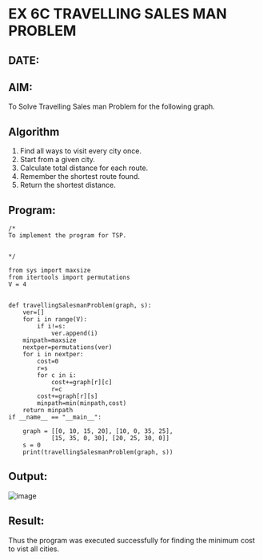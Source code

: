 # EX 6C TRAVELLING SALES MAN PROBLEM
## DATE:
## AIM:
To Solve Travelling Sales man Problem for the following graph.



## Algorithm
1. Find all ways to visit every city once.
2. Start from a given city.
3. Calculate total distance for each route.
4. Remember the shortest route found.
5. Return the shortest distance.
## Program:
```
/*
To implement the program for TSP.


*/
```
```
from sys import maxsize
from itertools import permutations
V = 4
 

def travellingSalesmanProblem(graph, s):
    ver=[]
    for i in range(V):
        if i!=s:
            ver.append(i)
    minpath=maxsize
    nextper=permutations(ver)
    for i in nextper:
        cost=0
        r=s
        for c in i:
            cost+=graph[r][c]
            r=c
        cost+=graph[r][s]
        minpath=min(minpath,cost)
    return minpath
if __name__ == "__main__":
 
    graph = [[0, 10, 15, 20], [10, 0, 35, 25],
            [15, 35, 0, 30], [20, 25, 30, 0]]
    s = 0
    print(travellingSalesmanProblem(graph, s))
```
## Output:
![image](https://github.com/user-attachments/assets/684968cf-eac7-4081-8135-2346116e4e7a)
## Result:
Thus the program was executed successfully for finding the minimum cost to vist all cities.
